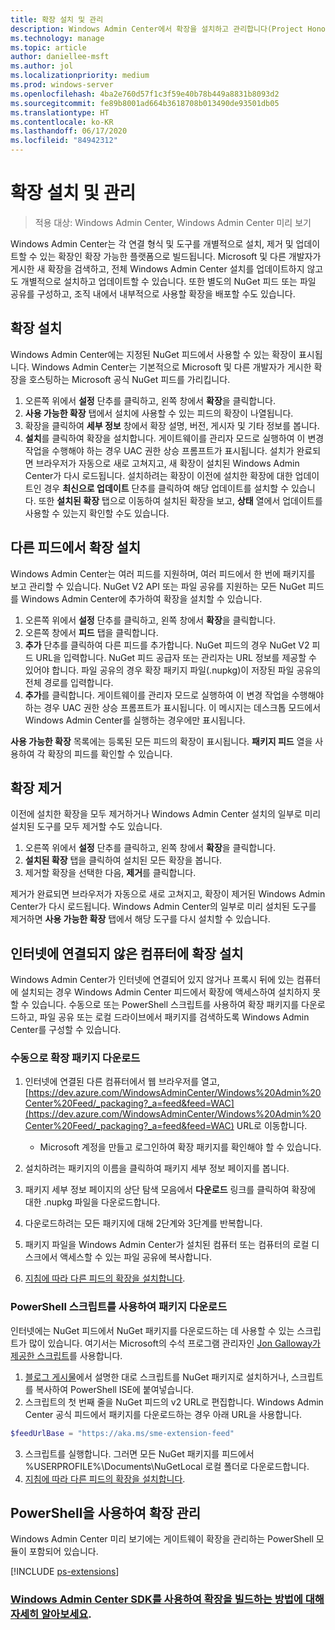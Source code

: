 ```yaml
---
title: 확장 설치 및 관리
description: Windows Admin Center에서 확장을 설치하고 관리합니다(Project Honolulu).
ms.technology: manage
ms.topic: article
author: daniellee-msft
ms.author: jol
ms.localizationpriority: medium
ms.prod: windows-server
ms.openlocfilehash: 4ba2e760d57f1c3f59e40b78b449a8831b8093d2
ms.sourcegitcommit: fe89b8001ad664b3618708b013490de93501db05
ms.translationtype: HT
ms.contentlocale: ko-KR
ms.lasthandoff: 06/17/2020
ms.locfileid: "84942312"
---
```

# <a name="install-and-manage-extensions"></a>확장 설치 및 관리

>적용 대상: Windows Admin Center, Windows Admin Center 미리 보기

Windows Admin Center는 각 연결 형식 및 도구를 개별적으로 설치, 제거 및 업데이트할 수 있는 확장인 확장 가능한 플랫폼으로 빌드됩니다. Microsoft 및 다른 개발자가 게시한 새 확장을 검색하고, 전체 Windows Admin Center 설치를 업데이트하지 않고도 개별적으로 설치하고 업데이트할 수 있습니다. 또한 별도의 NuGet 피드 또는 파일 공유를 구성하고, 조직 내에서 내부적으로 사용할 확장을 배포할 수도 있습니다.

## <a name="installing-an-extension"></a>확장 설치

Windows Admin Center에는 지정된 NuGet 피드에서 사용할 수 있는 확장이 표시됩니다. Windows Admin Center는 기본적으로 Microsoft 및 다른 개발자가 게시한 확장을 호스팅하는 Microsoft 공식 NuGet 피드를 가리킵니다.

1. 오른쪽 위에서 **설정** 단추를 클릭하고, 왼쪽 창에서 **확장**을 클릭합니다. 
2. **사용 가능한 확장** 탭에서 설치에 사용할 수 있는 피드의 확장이 나열됩니다.
3. 확장을 클릭하여 **세부 정보** 창에서 확장 설명, 버전, 게시자 및 기타 정보를 봅니다.
4. **설치**를 클릭하여 확장을 설치합니다. 게이트웨이를 관리자 모드로 실행하여 이 변경 작업을 수행해야 하는 경우 UAC 권한 상승 프롬프트가 표시됩니다. 설치가 완료되면 브라우저가 자동으로 새로 고쳐지고, 새 확장이 설치된 Windows Admin Center가 다시 로드됩니다. 설치하려는 확장이 이전에 설치한 확장에 대한 업데이트인 경우 **최신으로 업데이트** 단추를 클릭하여 해당 업데이트를 설치할 수 있습니다. 또한 **설치된 확장** 탭으로 이동하여 설치된 확장을 보고, **상태** 열에서 업데이트를 사용할 수 있는지 확인할 수도 있습니다.

## <a name="installing-extensions-from-a-different-feed"></a>다른 피드에서 확장 설치

Windows Admin Center는 여러 피드를 지원하며, 여러 피드에서 한 번에 패키지를 보고 관리할 수 있습니다. NuGet V2 API 또는 파일 공유를 지원하는 모든 NuGet 피드를 Windows Admin Center에 추가하여 확장을 설치할 수 있습니다.

1. 오른쪽 위에서 **설정** 단추를 클릭하고, 왼쪽 창에서 **확장**을 클릭합니다.
2. 오른쪽 창에서 **피드** 탭을 클릭합니다.
3. **추가** 단추를 클릭하여 다른 피드를 추가합니다. NuGet 피드의 경우 NuGet V2 피드 URL을 입력합니다. NuGet 피드 공급자 또는 관리자는 URL 정보를 제공할 수 있어야 합니다. 파일 공유의 경우 확장 패키지 파일(.nupkg)이 저장된 파일 공유의 전체 경로를 입력합니다.
4. **추가**를 클릭합니다. 게이트웨이를 관리자 모드로 실행하여 이 변경 작업을 수행해야 하는 경우 UAC 권한 상승 프롬프트가 표시됩니다. 이 메시지는 데스크톱 모드에서 Windows Admin Center를 실행하는 경우에만 표시됩니다.

**사용 가능한 확장** 목록에는 등록된 모든 피드의 확장이 표시됩니다. **패키지 피드** 열을 사용하여 각 확장의 피드를 확인할 수 있습니다.

## <a name="uninstalling-an-extension"></a>확장 제거

이전에 설치한 확장을 모두 제거하거나 Windows Admin Center 설치의 일부로 미리 설치된 도구를 모두 제거할 수도 있습니다.

1. 오른쪽 위에서 **설정** 단추를 클릭하고, 왼쪽 창에서 **확장**을 클릭합니다. 
2. **설치된 확장** 탭을 클릭하여 설치된 모든 확장을 봅니다.
3. 제거할 확장을 선택한 다음, **제거**를 클릭합니다.

제거가 완료되면 브라우저가 자동으로 새로 고쳐지고, 확장이 제거된 Windows Admin Center가 다시 로드됩니다. Windows Admin Center의 일부로 미리 설치된 도구를 제거하면 **사용 가능한 확장** 탭에서 해당 도구를 다시 설치할 수 있습니다.

## <a name="installing-extensions-on-a-computer-without-internet-connectivity"></a>인터넷에 연결되지 않은 컴퓨터에 확장 설치

Windows Admin Center가 인터넷에 연결되어 있지 않거나 프록시 뒤에 있는 컴퓨터에 설치되는 경우 Windows Admin Center 피드에서 확장에 액세스하여 설치하지 못할 수 있습니다. 수동으로 또는 PowerShell 스크립트를 사용하여 확장 패키지를 다운로드하고, 파일 공유 또는 로컬 드라이브에서 패키지를 검색하도록 Windows Admin Center를 구성할 수 있습니다.

### <a name="manually-downloading-extension-packages"></a>수동으로 확장 패키지 다운로드

1. 인터넷에 연결된 다른 컴퓨터에서 웹 브라우저를 열고, [https://dev.azure.com/WindowsAdminCenter/Windows%20Admin%20Center%20Feed/_packaging?_a=feed&feed=WAC](https://dev.azure.com/WindowsAdminCenter/Windows%20Admin%20Center%20Feed/_packaging?_a=feed&feed=WAC) URL로 이동합니다. 

   * Microsoft 계정을 만들고 로그인하여 확장 패키지를 확인해야 할 수 있습니다.

2. 설치하려는 패키지의 이름을 클릭하여 패키지 세부 정보 페이지를 봅니다.
3. 패키지 세부 정보 페이지의 상단 탐색 모음에서 **다운로드** 링크를 클릭하여 확장에 대한 .nupkg 파일을 다운로드합니다.
4. 다운로드하려는 모든 패키지에 대해 2단계와 3단계를 반복합니다.
5. 패키지 파일을 Windows Admin Center가 설치된 컴퓨터 또는 컴퓨터의 로컬 디스크에서 액세스할 수 있는 파일 공유에 복사합니다.
6. [지침에 따라 다른 피드의 확장을 설치합니다](#installing-extensions-from-a-different-feed).

### <a name="downloading-packages-with-a-powershell-script"></a>PowerShell 스크립트를 사용하여 패키지 다운로드

인터넷에는 NuGet 피드에서 NuGet 패키지를 다운로드하는 데 사용할 수 있는 스크립트가 많이 있습니다. 여기서는 Microsoft의 수석 프로그램 관리자인 [Jon Galloway가 제공한 스크립트](https://weblogs.asp.net/jongalloway/downloading-a-local-nuget-repository-with-powershell)를 사용합니다.

1. [블로그 게시물](https://weblogs.asp.net/jongalloway/downloading-a-local-nuget-repository-with-powershell)에서 설명한 대로 스크립트를 NuGet 패키지로 설치하거나, 스크립트를 복사하여 PowerShell ISE에 붙여넣습니다.
2. 스크립트의 첫 번째 줄을 NuGet 피드의 v2 URL로 편집합니다. Windows Admin Center 공식 피드에서 패키지를 다운로드하는 경우 아래 URL을 사용합니다.

```powershell
$feedUrlBase = "https://aka.ms/sme-extension-feed"
```

3. 스크립트를 실행합니다. 그러면 모든 NuGet 패키지를 피드에서 %USERPROFILE%\Documents\NuGetLocal 로컬 폴더로 다운로드합니다.
4. [지침에 따라 다른 피드의 확장을 설치합니다](#installing-extensions-from-a-different-feed).

## <a name="manage-extensions-with-powershell"></a>PowerShell을 사용하여 확장 관리

Windows Admin Center 미리 보기에는 게이트웨이 확장을 관리하는 PowerShell 모듈이 포함되어 있습니다.

[!INCLUDE [ps-extensions](../includes/ps-extensions.md)]

### <a name="learn-more-about-building-an-extension-with-the-windows-admin-center-sdk"></a>[Windows Admin Center SDK를 사용하여 확장을 빌드하는 방법에 대해 자세히 알아보세요](../extend/extensibility-overview.md).
